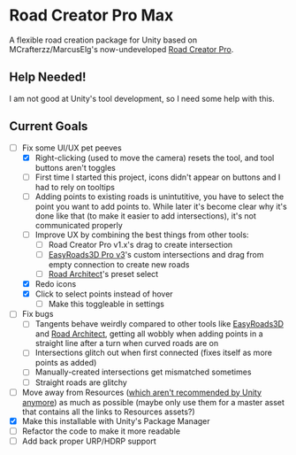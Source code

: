 # Road Creator Pro Max

A flexible road creation package for Unity based on MCrafterzz/MarcusElg's now-undeveloped [Road Creator Pro](https://github.com/MarcusElg/Road-Creator-Pro).

## Help Needed!
I am not good at Unity's tool development, so I need some help with this.

## Current Goals
- [ ] Fix some UI/UX pet peeves
  - [x] Right-clicking (used to move the camera) resets the tool, and tool buttons aren't toggles
  - [ ] First time I started this project, icons didn't appear on buttons and I had to rely on tooltips
  - [ ] Adding points to existing roads is unintutitive, you have to select the point you want to add points to. While later it's become clear why it's done like that (to make it easier to add intersections), it's not communicated properly
  - [ ] Improve UX by combining the best things from other tools:
    - [ ] Road Creator Pro v1.x's drag to create intersection
    - [ ] [EasyRoads3D Pro v3](https://assetstore.unity.com/packages/tools/terrain/easyroads3d-pro-v3-469)'s custom intersections and drag from empty connection to create new roads
    - [ ] [Road Architect](https://github.com/FritzsHero/RoadArchitect)'s preset select
  - [x] Redo icons
  - [x] Click to select points instead of hover
    - [ ] Make this toggleable in settings
- [ ] Fix bugs
  - [ ] Tangents behave weirdly compared to other tools like [EasyRoads3D](https://assetstore.unity.com/packages/tools/terrain/easyroads3d-pro-v3-469) and [Road Architect](https://github.com/FritzsHero/RoadArchitect), getting all wobbly when adding points in a straight line after a turn when curved roads are on
  - [ ] Intersections glitch out when first connected (fixes itself as more points as added)
  - [ ] Manually-created intersections get mismatched sometimes
  - [ ] Straight roads are glitchy
- [ ] Move away from Resources ([which aren't recommended by Unity anymore](https://docs.unity3d.com/2022.2/Documentation/Manual/BestPracticeUnderstandingPerformanceInUnity6.html)) as much as possible (maybe only use them for a master asset that contains all the links to Resources assets?)
- [x] Make this installable with Unity's Package Manager
- [ ] Refactor the code to make it more readable
- [ ] Add back proper URP/HDRP support
